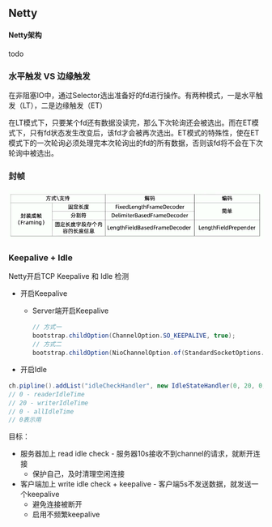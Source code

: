 ## Netty

#### Netty架构

todo







### 水平触发 VS 边缘触发

在非阻塞IO中，通过Selector选出准备好的fd进行操作。有两种模式，一是水平触发（LT），二是边缘触发（ET）

在LT模式下，只要某个fd还有数据没读完，那么下次轮询还会被选出。而在ET模式下，只有fd状态发生改变后，该fd才会被再次选出。ET模式的特殊性，使在ET模式下的一次轮询必须处理完本次轮询出的fd的所有数据，否则该fd将不会在下次轮询中被选出。

### 封帧

<img src="assets/image-20210925221358755.png" alt="image-20210925221358755" style="zoom:80%;" />

### Keepalive + Idle

Netty开启TCP Keepalive 和 Idle 检测

- 开启Keepalive

    - Server端开启Keepalive

      ```java
      // 方式一
      bootstrap.childOption(ChannelOption.SO_KEEPALIVE, true);
      // 方式二
      bootstrap.childOption(NioChannelOption.of(StandardSocketOptions.SO_KEEPALIVE), true);
      ```

- 开启Idle

```java
ch.pipline().addList("idleCheckHandler", new IdleStateHandler(0, 20, 0, TimeUnit.SECONDS));
// 0 - readerIdleTime
// 20 - writerIdleTime
// 0 - allIdleTime
// 0表示用 
```



目标：

- 服务器加上 read idle check - 服务器10s接收不到channel的请求，就断开连接
  - 保护自己，及时清理空闲连接
- 客户端加上 write idle check + keepalive - 客户端5s不发送数据，就发送一个keepalive
  - 避免连接被断开
  - 启用不频繁keepalive
